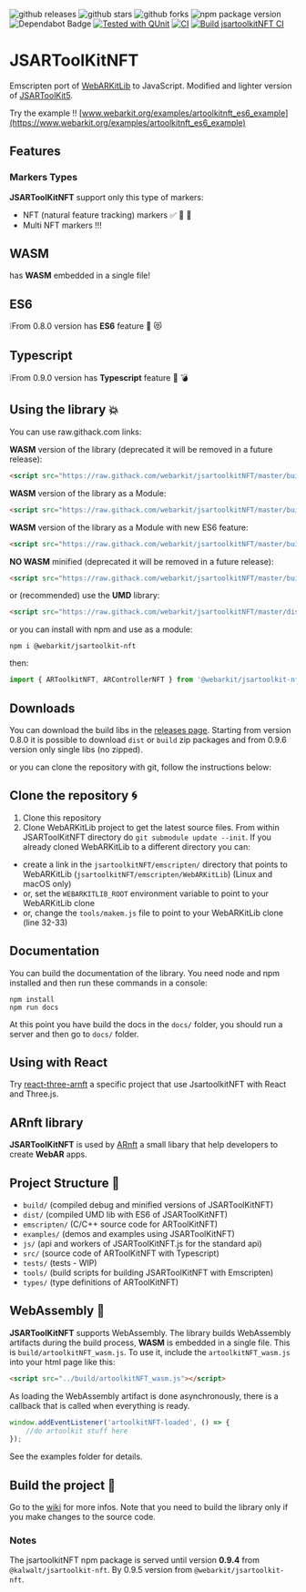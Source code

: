 ![github releases](https://flat.badgen.net/github/release/webarkit/jsartoolkitNFT)
![github stars](https://flat.badgen.net/github/stars/webarkit/jsartoolkitNFT)
![github forks](https://flat.badgen.net/github/forks/webarkit/jsartoolkitNFT)
![npm package version](https://flat.badgen.net/npm/v/@webarkit/jsartoolkit-nft)
![Dependabot Badge](https://flat.badgen.net/github/dependabot/webarkit/jsartoolkit-nft)
[![Tested with QUnit](https://img.shields.io/badge/tested_with-qunit-9c3493.svg)](https://qunitjs.com/)
[![CI](https://github.com/webarkit/jsartoolkitNFT/actions/workflows/CI.yml/badge.svg)](https://github.com/webarkit/jsartoolkitNFT/actions/workflows/CI.yml)
[![Build jsartoolkitNFT CI](https://github.com/webarkit/jsartoolkitNFT/actions/workflows/main.yml/badge.svg)](https://github.com/webarkit/jsartoolkitNFT/actions/workflows/main.yml)




# JSARToolKitNFT

Emscripten port of [WebARKitLib](https://github.com/webarkit/WebARKitLib) to JavaScript.
Modified and lighter version of [JSARToolKit5](https://github.com/artoolkitx/jsartoolkit5).

Try the example !! [www.webarkit.org/examples/artoolkitnft_es6_example](https://www.webarkit.org/examples/artoolkitnft_es6_example)

## Features
### Markers Types

**JSARToolKitNFT** support only this type of markers:

- NFT (natural feature tracking) markers ✅ 🎉 🎨
- Multi NFT markers !!!

## WASM

has **WASM** embedded in a single file!

## ES6

❕From 0.8.0 version has **ES6** feature 🎉 😻

## Typescript

❕From 0.9.0 version has **Typescript** feature 💖 💣

## Using the library 💥
You can use raw.githack.com links:

**WASM** version of the library (deprecated it will be removed in a future release):

```html
<script src="https://raw.githack.com/webarkit/jsartoolkitNFT/master/build/artoolkitNFT_wasm.js">
```

**WASM** version of the library as a Module:

```html
<script src="https://raw.githack.com/webarkit/jsartoolkitNFT/master/build/artoolkitNFT_ES6_wasm.js">
```

**WASM** version of the library as a Module with new ES6 feature:

```html
<script src="https://raw.githack.com/webarkit/jsartoolkitNFT/master/build/artoolkitNFT_embed_ES6_wasm.js">
```

**NO WASM** minified (deprecated it will be removed in a future release):

```html
<script src="https://raw.githack.com/webarkit/jsartoolkitNFT/master/build/artoolkitNFT.min.js">
```

or (recommended) use the **UMD** library:

```html
<script src="https://raw.githack.com/webarkit/jsartoolkitNFT/master/dist/ARToolkitNFT.js">
```

or you can install with npm and use as a module:

```nodejs
npm i @webarkit/jsartoolkit-nft
```
then:

```javascript
import { ARToolkitNFT, ARControllerNFT } from '@webarkit/jsartoolkit-nft'
```
## Downloads

You can download the build libs in the [releases page](https://github.com/webarkit/jsartoolkitNFT/releases). Starting from version 0.8.0 it is possible to download `dist` or `build` zip packages and from 0.9.6 version only single libs (no zipped).

or you can clone the repository with git, follow the instructions below:

## Clone the repository 🌀

1. Clone this repository
2. Clone WebARKitLib project to get the latest source files. From within JSARToolKitNFT directory do `git submodule update --init`. If you already cloned WebARKitLib to a different directory you can:

  - create a link in the `jsartoolkitNFT/emscripten/` directory that points to WebARKitLib (`jsartoolkitNFT/emscripten/WebARKitLib`) (Linux and macOS only)
  - or, set the `WEBARKITLIB_ROOT` environment variable to point to your WebARKitLib clone
  - or, change the `tools/makem.js` file to point to your WebARKitLib clone (line 32-33)

## Documentation

You can build the documentation of the library. You need node and npm installed and then run these commands in a console:

```nodejs
npm install
npm run docs
```
At this point you have build the docs in the `docs/` folder, you should run a server and then go to `docs/` folder.

## Using with React

Try [react-three-arnft](https://github.com/j-era/react-three-arnft) a specific project that use JsartoolkitNFT with React and Three.js.

## ARnft library

**JSARToolKitNFT** is used by [ARnft](https://github.com/webarkit/ARnft) a small libary that help developers to create **WebAR** apps.

## Project Structure 📂

- `build/` (compiled debug and minified versions of JSARToolKitNFT)
- `dist/` (compiled UMD lib with ES6 of JSARToolKitNFT)
- `emscripten/` (C/C++ source code for ARToolKitNFT)
- `examples/` (demos and examples using JSARToolKitNFT)
- `js/` (api and workers of JSARToolKitNFT.js for the standard api)
- `src/` (source code of ARToolKitNFT with Typescript)
- `tests/` (tests - WIP)
- `tools/` (build scripts for building JSARToolKitNFT with Emscripten)
- `types/` (type definitions of ARToolKitNFT)

## WebAssembly 👋

**JSARToolKitNFT** supports WebAssembly. The library builds WebAssembly artifacts during the build process, **WASM** is embedded in a single file. This is `build/artoolkitNFT_wasm.js`. To use it, include the `artoolkitNFT_wasm.js` into your html page like this:

```html
<script src="../build/artoolkitNFT_wasm.js"></script>
```

As loading the WebAssembly artifact is done asynchronously, there is a callback that is called when everything is ready.

```javascript
window.addEventListener('artoolkitNFT-loaded', () => {
    //do artoolkit stuff here
});
```

See the examples folder for details.


## Build the project 🔨

Go to the [wiki](https://github.com/kalwalt/jsartoolkitNFT/wiki#build-instructions) for more infos. Note that you need to build the library only if you make changes to the source code.

### Notes
The jsartoolkitNFT npm package is served until version **0.9.4** from `@kalwalt/jsartoolkit-nft`. By 0.9.5 version from `@webarkit/jsartoolkit-nft`.
